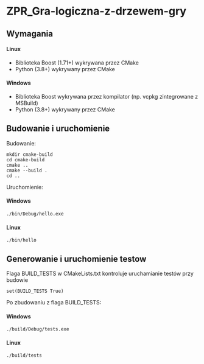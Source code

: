 # ZPR_Gra-logiczna-z-drzewem-gry

## Wymagania
#### Linux
- Biblioteka Boost (1.71+) wykrywana przez CMake
- Python (3.8+) wykrywany przez CMake
#### Windows
- Biblioteka Boost wykrywana przez kompilator (np. vcpkg zintegrowane z MSBuild)
- Python (3.8+) wykrywany przez CMake

## Budowanie i uruchomienie
Budowanie:
```
mkdir cmake-build
cd cmake-build
cmake ..
cmake --build .
cd ..
```
Uruchomienie:
#### Windows
```
./bin/Debug/hello.exe
```
#### Linux
```
./bin/hello
```
## Generowanie i uruchomienie testow
Flaga BUILD_TESTS w CMakeLists.txt kontroluje uruchamianie testów przy budowie
```
set(BUILD_TESTS True)
```
Po zbudowaniu z flaga BUILD_TESTS:
#### Windows
```
./build/Debug/tests.exe
```
#### Linux
```
./build/tests
```
